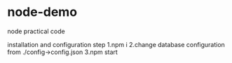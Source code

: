 # node-demo
node practical code

installation and configuration step
1.npm i
2.change database configuration from ./config->config.json
3.npm start

